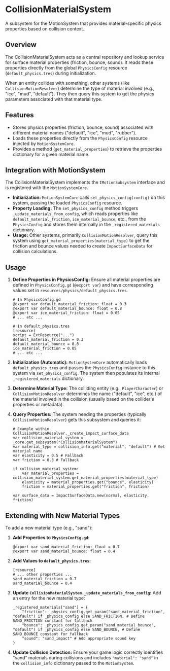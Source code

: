<!--
WARNING: This file is automatically generated from scripts/motion/subsystems/collision_material_system/README.md.
Do not edit this file directly. Make changes to the source README.md instead.
Last updated: 2025-04-24 19:38:03
-->

# CollisionMaterialSystem

A subsystem for the MotionSystem that provides material-specific physics properties based on collision context.

## Overview

The CollisionMaterialSystem acts as a central repository and lookup service for surface material properties (friction, bounce, sound). It reads these properties directly from the global `PhysicsConfig` resource (`default_physics.tres`) during initialization.

When an entity collides with something, other systems (like `CollisionMotionResolver`) determine the type of material involved (e.g., "ice", "mud", "default"). They then query this system to get the physics parameters associated with that material type.

## Features

- Stores physics properties (friction, bounce, sound) associated with different material names ("default", "ice", "mud", "rubber").
- Loads these properties directly from the `PhysicsConfig` resource injected by `MotionSystemCore`.
- Provides a method (`get_material_properties`) to retrieve the properties dictionary for a given material name.

## Integration with MotionSystem

The CollisionMaterialSystem implements the `IMotionSubsystem` interface and is registered with the `MotionSystemCore`.

- **Initialization:** `MotionSystemCore` calls `set_physics_config(config)` on this system, passing the loaded `PhysicsConfig` resource.
- **Property Loading:** The `set_physics_config` method triggers `_update_materials_from_config`, which reads properties like `default_material_friction`, `ice_material_bounce`, etc., from the `PhysicsConfig` and stores them internally in the `_registered_materials` dictionary.
- **Usage:** Other systems, primarily `CollisionMotionResolver`, query this system using `get_material_properties(material_type)` to get the friction and bounce values needed to create `ImpactSurfaceData` for collision calculations.

## Usage

1.  **Define Properties in PhysicsConfig:** Ensure all material properties are defined in `PhysicsConfig.gd` (`@export var`) and have corresponding values set in `resources/physics/default_physics.tres`.
    ```gdscript
    # In PhysicsConfig.gd
    @export var default_material_friction: float = 0.3
    @export var default_material_bounce: float = 0.8
    @export var ice_material_friction: float = 0.05
    # ... etc ...

    # In default_physics.tres
    [resource]
    script = ExtResource("...")
    default_material_friction = 0.3
    default_material_bounce = 0.8
    ice_material_friction = 0.05
    # ... etc ...
    ```

2.  **Initialization (Automatic):** `MotionSystemCore` automatically loads `default_physics.tres` and passes the `PhysicsConfig` instance to this system via `set_physics_config`. The system then populates its internal `_registered_materials` dictionary.

3.  **Determine Material Type:** The colliding entity (e.g., `PlayerCharacter`) or `CollisionMotionResolver` determines the name ("default", "ice", etc.) of the material involved in the collision (usually based on the collider's properties or metadata).

4.  **Query Properties:** The system needing the properties (typically `CollisionMotionResolver`) gets this subsystem and queries it:
    ```gdscript
    # Example within CollisionMotionResolver._create_impact_surface_data
    var collision_material_system = _core.get_subsystem("CollisionMaterialSystem")
    var material_type = collision_info.get("material", "default") # Get material name
    var elasticity = 0.5 # Fallback
    var friction = 0.3 # Fallback

    if collision_material_system:
        var material_properties = collision_material_system.get_material_properties(material_type)
        elasticity = material_properties.get("bounce", elasticity)
        friction = material_properties.get("friction", friction)
    
    var surface_data = ImpactSurfaceData.new(normal, elasticity, friction)
    ```

## Extending with New Material Types

To add a new material type (e.g., "sand"):

1.  **Add Properties to `PhysicsConfig.gd`:**
    ```gdscript
    @export var sand_material_friction: float = 0.7
    @export var sand_material_bounce: float = 0.4
    ```
2.  **Add Values to `default_physics.tres`:**
    ```gdscript
    [resource]
    # ... other properties ...
    sand_material_friction = 0.7
    sand_material_bounce = 0.4
    ```
3.  **Update `CollisionMaterialSystem._update_materials_from_config`:** Add an entry for the new material type:
    ```gdscript
    _registered_materials["sand"] = {
        "friction": _physics_config.get_param("sand_material_friction", "default") if _physics_config else SAND_FRICTION, # Define SAND_FRICTION constant for fallback
        "bounce": _physics_config.get_param("sand_material_bounce", "default") if _physics_config else SAND_BOUNCE, # Define SAND_BOUNCE constant for fallback
        "sound": "sand_impact" # Add appropriate sound key
    }
    ```
4.  **Update Collision Detection:** Ensure your game logic correctly identifies "sand" materials during collisions and includes `"material": "sand"` in the `collision_info` dictionary passed to the `MotionSystem`.
